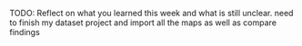 TODO: Reflect on what you learned this week and what is still unclear.
need to finish my dataset project and import all the maps as well as compare findings
